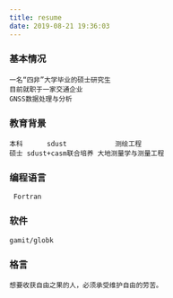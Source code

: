 ```yaml
---
title: resume
date: 2019-08-21 19:36:03
---
```

### 基本情况
```
一名“四非”大学毕业的硕士研究生
目前就职于一家交通企业
GNSS数据处理与分析
```
### 教育背景
```
本科      sdust            测绘工程
硕士 sdust+casm联合培养 大地测量学与测量工程
```
### 编程语言
```
 Fortran
```
### 软件
```
gamit/globk
```
### 格言
```
想要收获自由之果的人，必须承受维护自由的劳苦。
```